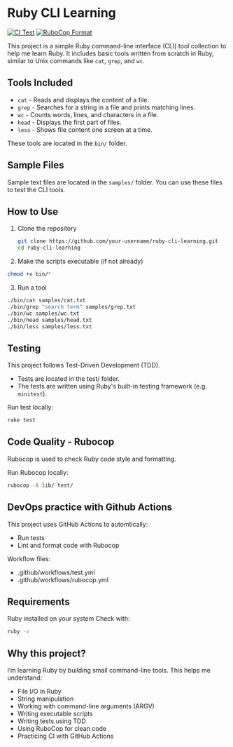 # Ruby CLI Learning

[![CI Test](https://github.com/victoriacheng15/ruby-cli-learning/actions/workflows/ci-test.yml/badge.svg)](https://github.com/victoriacheng15/ruby-cli-learning/actions/workflows/ci-test.yml) [![RuboCop Format](https://github.com/victoriacheng15/ruby-cli-learning/actions/workflows/rubocop.yml/badge.svg)](https://github.com/victoriacheng15/ruby-cli-learning/actions/workflows/rubocop.yml)


This project is a simple Ruby command-line interface (CLI) tool collection to help me learn Ruby. It includes basic tools written from scratch in Ruby, similar to Unix commands like `cat`, `grep`, and `wc`.

## Tools Included

- `cat` - Reads and displays the content of a file.
- `grep` - Searches for a string in a file and prints matching lines.
- `wc` - Counts words, lines, and characters in a file.
- `head` - Displays the first part of files.
- `less` - Shows file content one screen at a time.

These tools are located in the `bin/` folder.

## Sample Files

Sample text files are located in the `samples/` folder. You can use these files to test the CLI tools.

## How to Use

1. Clone the repository
   ```bash
   git clone https://github.com/your-username/ruby-cli-learning.git
   cd ruby-cli-learning

2. Make the scripts executable (if not already)
  ```bash
  chmod +x bin/*
  ```

3. Run a tool
  ```bash
  ./bin/cat samples/cat.txt
  ./bin/grep "search term" samples/grep.txt
  ./bin/wc samples/wc.txt
  ./bin/head samples/head.txt
  ./bin/less samples/less.txt
  ```

## Testing

This project follows Test-Driven Development (TDD).
- Tests are located in the test/ folder.
- The tests are written using Ruby's built-in testing framework (e.g. `minitest`).

Run test locally:
```bash
rake test
``` 

## Code Quality - Rubocop

Rubocop is used to check Ruby code style and formatting.

Run Rubocop locally:
```bash
rubocop -A lib/ test/
```

## DevOps practice with Github Actions

This project uses GitHub Actions to automtically: 
- Run tests
- Lint and format code with Rubocop

Workflow files:
- .github/workflows/test.yml
- .github/workflows/rubocop.yml

## Requirements

Ruby installed on your system
Check with:
```bash
ruby -v
```

## Why this project?

I’m learning Ruby by building small command-line tools. This helps me understand:
- File I/O in Ruby
- String manipulation
- Working with command-line arguments (ARGV)
- Writing executable scripts
- Writing tests using TDD
- Using RuboCop for clean code
- Practicing CI with GitHub Actions